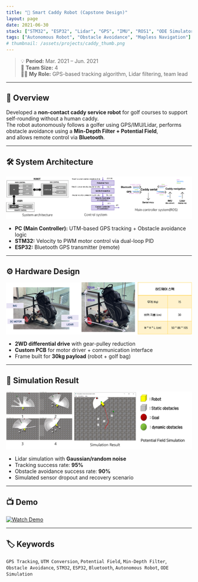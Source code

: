 ```yaml
---
title: "🛒 Smart Caddy Robot (Capstone Design)"
layout: page
date: 2021-06-30
stack: ["STM32", "ESP32", "Lidar", "GPS", "IMU", "ROS1", "ODE Simulator"]
tags: ["Autonomous Robot", "Obstacle Avoidance", "Mapless Navigation"]
# thumbnail: /assets/projects/caddy_thumb.png
---
```


> 💡 **Period:** Mar. 2021 – Jun. 2021  
> 👥 **Team Size:** 4  
> 🧑‍💻 **My Role:** GPS-based tracking algorithm, Lidar filtering, team lead

---

## 🧠 Overview

Developed a **non-contact caddy service robot** for golf courses to support self-rounding without a human caddy.  
The robot autonomously follows a golfer using GPS/IMU/Lidar, performs obstacle avoidance using a **Min-Depth Filter + Potential Field**,  
and allows remote control via **Bluetooth**.

---

## 🛠️ System Architecture

![System Architecture](/assets/projects/caddy_architecture.png)

- **PC (Main Controller):** UTM-based GPS tracking + Obstacle avoidance logic  
- **STM32:** Velocity to PWM motor control via dual-loop PID  
- **ESP32:** Bluetooth GPS transmitter (remote)

---

## ⚙️ Hardware Design

![Hardware Platform](/assets/projects/caddy_robot_HW.png)

- **2WD differential drive** with gear-pulley reduction  
- **Custom PCB** for motor driver + communication interface  
- Frame built for **30kg payload** (robot + golf bag)

---

## 🧪 Simulation Result

![ODE-based Simulation](/assets/projects/caddy_ODE_sim_result.png)

- Lidar simulation with **Gaussian/random noise**  
- Tracking success rate: **95%**  
- Obstacle avoidance success rate: **90%**  
- Simulated sensor dropout and recovery scenario

---

## 📺 Demo

[![Watch Demo](https://img.shields.io/badge/YouTube-Video-red?logo=youtube&style=flat-square)](https://youtu.be/uAqilEhrqzE)

---

## 🏷️ Keywords

`GPS Tracking`, `UTM Conversion`, `Potential Field`, `Min-Depth Filter`,  
`Obstacle Avoidance`, `STM32`, `ESP32`, `Bluetooth`, `Autonomous Robot`, `ODE Simulation`
